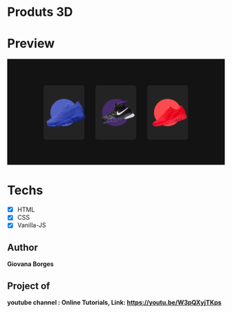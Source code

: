 # Produts 3D

# Preview 
<img src="img_shoes.png" alt="image_snakers">


# Techs
* [x] HTML
* [x] CSS
* [x] Vanilla-JS

## Author 
 **Giovana Borges**

## Project of 
 **youtube channel : Online Tutorials, Link: https://youtu.be/W3pQXyjTKps**

